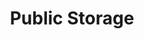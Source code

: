 ---
title: "Public Storage"
url: /scottsdale/public-storage-east-desert-cove-avenue/
shop: Mieten
---